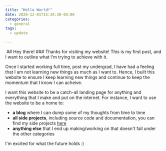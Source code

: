 ```yaml
---
title: "Hello World!"
date: 2020-12-01T15:34:30-04:00
categories:
  - general
tags:
  - update

---
```

<img src="{{ site.url }}{{ site.baseurl }}/assets/image/3255469.jpg" alt="" align="top">
## Hey there!
### Thanks for visiting my website! This is my first post, and I want to outline what I'm trying to achieve with it. 

Once I started working full time, post my undergrad, I have had a feeling that I am not learning new things as much as I want to. Hence, I built this website to ensure I keep learning new things and continue to keep the momentum that I know I can acheive.

I want this website to be a catch-all landing page for anything and everything that I make and put on the internet. For instance, I want to use the website to be a home to:
- **a blog** where I can dump some of my thoughts from time to time
- **all side projects**, including source code and documentation, you can find my side projects [here](https://shambhavisingh24.github.io/categories/#projects)
- **anything else** that I end up making/working on that doesn't fall under the other categories

I'm excited for what the future holds :)

